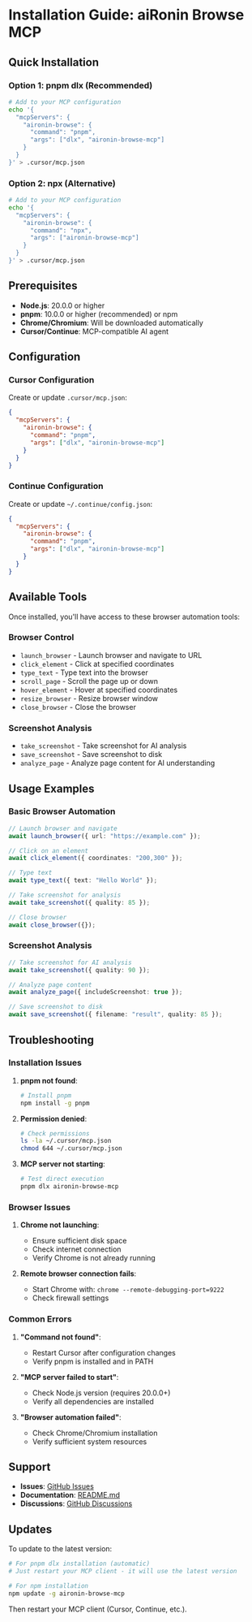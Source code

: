 # Installation Guide: aiRonin Browse MCP

## Quick Installation

### Option 1: pnpm dlx (Recommended)

```bash
# Add to your MCP configuration
echo '{
  "mcpServers": {
    "aironin-browse": {
      "command": "pnpm",
      "args": ["dlx", "aironin-browse-mcp"]
    }
  }
}' > .cursor/mcp.json
```

### Option 2: npx (Alternative)

```bash
# Add to your MCP configuration
echo '{
  "mcpServers": {
    "aironin-browse": {
      "command": "npx",
      "args": ["aironin-browse-mcp"]
    }
  }
}' > .cursor/mcp.json
```

## Prerequisites

- **Node.js**: 20.0.0 or higher
- **pnpm**: 10.0.0 or higher (recommended) or npm
- **Chrome/Chromium**: Will be downloaded automatically
- **Cursor/Continue**: MCP-compatible AI agent

## Configuration

### Cursor Configuration

Create or update `.cursor/mcp.json`:

```json
{
  "mcpServers": {
    "aironin-browse": {
      "command": "pnpm",
      "args": ["dlx", "aironin-browse-mcp"]
    }
  }
}
```

### Continue Configuration

Create or update `~/.continue/config.json`:

```json
{
  "mcpServers": {
    "aironin-browse": {
      "command": "pnpm",
      "args": ["dlx", "aironin-browse-mcp"]
    }
  }
}
```

## Available Tools

Once installed, you'll have access to these browser automation tools:

### Browser Control

- `launch_browser` - Launch browser and navigate to URL
- `click_element` - Click at specified coordinates
- `type_text` - Type text into the browser
- `scroll_page` - Scroll the page up or down
- `hover_element` - Hover at specified coordinates
- `resize_browser` - Resize browser window
- `close_browser` - Close the browser

### Screenshot Analysis

- `take_screenshot` - Take screenshot for AI analysis
- `save_screenshot` - Save screenshot to disk
- `analyze_page` - Analyze page content for AI understanding

## Usage Examples

### Basic Browser Automation

```typescript
// Launch browser and navigate
await launch_browser({ url: "https://example.com" });

// Click on an element
await click_element({ coordinates: "200,300" });

// Type text
await type_text({ text: "Hello World" });

// Take screenshot for analysis
await take_screenshot({ quality: 85 });

// Close browser
await close_browser({});
```

### Screenshot Analysis

```typescript
// Take screenshot for AI analysis
await take_screenshot({ quality: 90 });

// Analyze page content
await analyze_page({ includeScreenshot: true });

// Save screenshot to disk
await save_screenshot({ filename: "result", quality: 85 });
```

## Troubleshooting

### Installation Issues

1. **pnpm not found**:

   ```bash
   # Install pnpm
   npm install -g pnpm
   ```

2. **Permission denied**:

   ```bash
   # Check permissions
   ls -la ~/.cursor/mcp.json
   chmod 644 ~/.cursor/mcp.json
   ```

3. **MCP server not starting**:
   ```bash
   # Test direct execution
   pnpm dlx aironin-browse-mcp
   ```

### Browser Issues

1. **Chrome not launching**:

   - Ensure sufficient disk space
   - Check internet connection
   - Verify Chrome is not already running

2. **Remote browser connection fails**:
   - Start Chrome with: `chrome --remote-debugging-port=9222`
   - Check firewall settings

### Common Errors

1. **"Command not found"**:

   - Restart Cursor after configuration changes
   - Verify pnpm is installed and in PATH

2. **"MCP server failed to start"**:

   - Check Node.js version (requires 20.0.0+)
   - Verify all dependencies are installed

3. **"Browser automation failed"**:
   - Check Chrome/Chromium installation
   - Verify sufficient system resources

## Support

- **Issues**: [GitHub Issues](https://github.com/iRoninIT/aironin-browse-mcp/issues)
- **Documentation**: [README.md](README.md)
- **Discussions**: [GitHub Discussions](https://github.com/iRoninIT/aironin-browse-mcp/discussions)

## Updates

To update to the latest version:

```bash
# For pnpm dlx installation (automatic)
# Just restart your MCP client - it will use the latest version

# For npm installation
npm update -g aironin-browse-mcp
```

Then restart your MCP client (Cursor, Continue, etc.).
